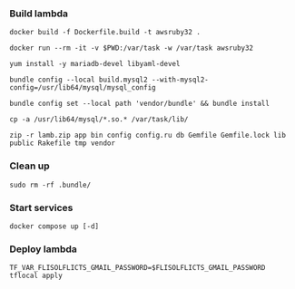 ### Build lambda

    docker build -f Dockerfile.build -t awsruby32 .

    docker run --rm -it -v $PWD:/var/task -w /var/task awsruby32

    yum install -y mariadb-devel libyaml-devel

    bundle config --local build.mysql2 --with-mysql2-config=/usr/lib64/mysql/mysql_config

    bundle config set --local path 'vendor/bundle' && bundle install

    cp -a /usr/lib64/mysql/*.so.* /var/task/lib/

    zip -r lamb.zip app bin config config.ru db Gemfile Gemfile.lock lib public Rakefile tmp vendor

### Clean up

    sudo rm -rf .bundle/

### Start services

    docker compose up [-d]

### Deploy lambda

    TF_VAR_FLISOLFLICTS_GMAIL_PASSWORD=$FLISOLFLICTS_GMAIL_PASSWORD tflocal apply
